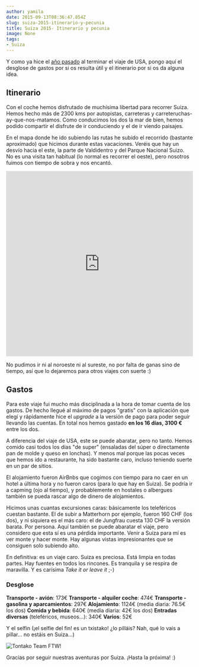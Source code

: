 ```yaml
---
author: yamila
date: 2015-09-13T08:36:47.854Z
slug: suiza-2015-itinerario-y-pecunia
title: Suiza 2015- Itinerario y pecunia
image: None
tags:
- Suiza
---
```


Y como ya hice el <a href="http://dendarii.es/usa-2014-itinerario-y-pecunia/" target="_new">año pasado</a> al terminar el viaje de USA, pongo aquí el desglose de gastos por si os resulta útil y el itinerario por si os da alguna idea.

<h2>Itinerario</h2>

Con el coche hemos disfrutado de muchísima libertad para recorrer Suiza. Hemos hecho más de 2300 kms por autopistas, carreteras y carreteruchas-ay-que-nos-matamos. Como conducimos los dos la mar de bien, hemos podido compartir el disfrute de ir conduciendo y el de ir viendo paisajes.

En el mapa donde he ido subiendo las rutas he subido el recorrido (bastante aproximado) que hicimos durante estas vacaciones. Veréis que hay un desvío hacia el este, la parte de Valdidentro y del Parque Nacional Suizo. No es una visita tan habitual (lo normal es recorrer el oeste), pero nosotros fuimos con tiempo de sobra y nos encantó.

<iframe width='100%' height='500px' frameBorder='0' src='https://a.tiles.mapbox.com/v4/yamila.namhbm8l/attribution,zoompan,zoomwheel.html?access_token=pk.eyJ1IjoieWFtaWxhIiwiYSI6IjUzNDE5ZDRkZjBiZjBiZDY0YTBhZjBmNmUyZGYzYTZiIn0.okLJEzGsBQ6IOgn1mhToIQ#8/46.727/8.295'></iframe>

No pudimos ir ni al noroeste ni al sureste, no por falta de ganas sino de tiempo, así que lo dejaremos para otros viajes con suerte :)

<h2>Gastos</h2>

Para este viaje fui mucho más disciplinada a la hora de tomar cuenta de los gastos. De hecho llegué al máximo de pagos "gratis" con la aplicación que elegí y rápidamente hice el <em>upgrade</em> a la versión de pago para poder seguir llevando las cuentas. En total nos hemos gastado <strong>en los 16 días, 3100 €</strong> entre los dos.

A diferencia del viaje de USA, este se puede abaratar, pero no tanto. Hemos comido casi todos los días "de super" (ensaladas del súper o directamente pan de molde y queso en lonchas). Y menos mal porque las pocas veces que hemos ido a restaurante, ha sido bastante caro, incluso teniendo suerte en un par de sitios.

El alojamiento fueron AirBnbs que cogimos con tiempo para no caer en un hotel a última hora y no fueron caros (para lo que hay en Suiza). Se podría ir a capming (ojo al tiempo), y probablemente en hostales o albergues también se pueda rascar algo de dinero de alojamientos.

Hicimos unas cuantas excursiones caras: básicamente los teleféricos cuestan bastante. El de subir a Matterhorn por ejemplo, fueron 160 CHF (los dos), y ni siquiera es el más caro: el de Jungfrau cuesta 130 CHF la versión barata. Por persona. Aquí también se puede abaratar el viaje, pero considero que esta sí es una pérdida importante. Venir a Suiza para mí es ver monte y hacer monte. Hay algunas vistas impresionantes que se consiguen solo subiendo alto.

En definitiva: es un viaje caro. Suiza es preciosa. Está limpia en todas partes. Hay fuentes en todos los rincones. Es tranquila y se respira de maravilla. Y es carísima <em>Take it or leave it</em> ;-)

<h3>Desglose</h3>

<strong>Transporte - avión</strong>: 173€
<strong>Transporte - alquiler coche</strong>: 474€
<strong>Transporte - gasolina y aparcamientos</strong>: 297€
<strong>Alojamiento</strong>: 1124€ (media diaria: 76.5€ los dos)
<strong>Comida y bebida</strong>: 640€ (media diaria: 42€ los dos)
<strong>Entradas diversas</strong> (teleféricos, museos...): 340€
<strong>Varios</strong>: 52€

Y el selfin (¡el selfie del fin! es un txistako! ¿lo pilláis? Nah, qué lo vais a pillar... no estáis en Suiza...)

<img src="http://c1.staticflickr.com/1/650/20754433234_0bcdc12d02_z.jpg" title="Tontako Team FTW!" />

Gracias por seguir nuestras aventuras por Suiza. ¡Hasta la próxima! :)
